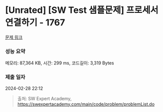 # [Unrated] [SW Test 샘플문제] 프로세서 연결하기 - 1767 

[문제 링크](https://swexpertacademy.com/main/code/problem/problemDetail.do?contestProbId=AV4suNtaXFEDFAUf) 

### 성능 요약

메모리: 87,364 KB, 시간: 299 ms, 코드길이: 3,319 Bytes

### 제출 일자

2024-02-28 22:12



> 출처: SW Expert Academy, https://swexpertacademy.com/main/code/problem/problemList.do